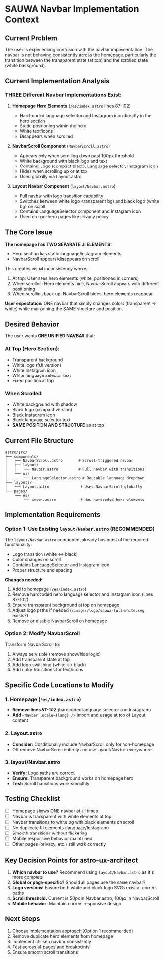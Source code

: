# SAUWA Navbar Implementation Context

## Current Problem

The user is experiencing confusion with the navbar implementation. The navbar is not behaving consistently across the homepage, particularly the transition between the transparent state (at top) and the scrolled state (white background).

## Current Implementation Analysis

### THREE Different Navbar Implementations Exist:

1. **Homepage Hero Elements** (`/es/index.astro` lines 87-102)
   - Hard-coded language selector and Instagram icon directly in the hero section
   - Static positioning within the hero
   - White text/icons
   - Disappears when scrolled

2. **NavbarScroll Component** (`NavbarScroll.astro`)
   - Appears only when scrolling down past 100px threshold
   - White background with black logo and text
   - Contains: Logo (compact black), Language selector, Instagram icon
   - Hides when scrolling up or at top
   - Used globally via Layout.astro

3. **Layout Navbar Component** (`layout/Navbar.astro`)
   - Full navbar with logo transition capability
   - Switches between white logo (transparent bg) and black logo (white bg) on scroll
   - Contains LanguageSelector component and Instagram icon
   - Used on non-hero pages like privacy policy

## The Core Issue

**The homepage has TWO SEPARATE UI ELEMENTS:**
- Hero section has static language/Instagram elements
- NavbarScroll appears/disappears on scroll

This creates visual inconsistency where:
1. At top: User sees hero elements (white, positioned in corners)
2. When scrolled: Hero elements hide, NavbarScroll appears with different positioning
3. When scrolling back up: NavbarScroll hides, hero elements reappear

**User expectation:** ONE navbar that simply changes colors (transparent → white) while maintaining the SAME structure and position.

## Desired Behavior

The user wants **ONE UNIFIED NAVBAR** that:

### At Top (Hero Section):
- Transparent background
- White logo (full version)
- White Instagram icon
- White language selector text
- Fixed position at top

### When Scrolled:
- White background with shadow
- Black logo (compact version)
- Black Instagram icon
- Black language selector text
- **SAME POSITION AND STRUCTURE** as at top

## Current File Structure

```
astro/src/
├── components/
│   ├── NavbarScroll.astro       # Scroll-triggered navbar
│   ├── layout/
│   │   └── Navbar.astro         # Full navbar with transitions
│   └── ui/
│       └── LanguageSelector.astro # Reusable language dropdown
├── layouts/
│   └── Layout.astro              # Uses NavbarScroll globally
└── pages/
    └── es/
        └── index.astro           # Has hardcoded hero elements
```

## Implementation Requirements

### Option 1: Use Existing `layout/Navbar.astro` (RECOMMENDED)

The `layout/Navbar.astro` component already has most of the required functionality:
- Logo transition (white ↔ black)
- Color changes on scroll
- Contains LanguageSelector and Instagram icon
- Proper structure and spacing

**Changes needed:**
1. Add to homepage (`/es/index.astro`)
2. Remove hardcoded hero language selector and Instagram icon (lines 87-102)
3. Ensure transparent background at top on homepage
4. Adjust logo paths if needed (`/images/logo/sauwa-full-white.svg` exists?)
5. Remove or disable NavbarScroll on homepage

### Option 2: Modify NavbarScroll

Transform NavbarScroll to:
1. Always be visible (remove show/hide logic)
2. Add transparent state at top
3. Add logo switching (white ↔ black)
4. Add color transitions for text/icons

## Specific Code Locations to Modify

### 1. Homepage (`/es/index.astro`)
- **Remove lines 87-102** (hardcoded language selector and Instagram)
- **Add** `<Navbar locale={lang} />` import and usage at top of Layout content

### 2. Layout.astro
- **Consider:** Conditionally include NavbarScroll only for non-homepage
- OR remove NavbarScroll entirely and use layout/Navbar everywhere

### 3. layout/Navbar.astro
- **Verify:** Logo paths are correct
- **Ensure:** Transparent background works on homepage hero
- **Test:** Scroll transitions work smoothly

## Testing Checklist

- [ ] Homepage shows ONE navbar at all times
- [ ] Navbar is transparent with white elements at top
- [ ] Navbar transitions to white bg with black elements on scroll
- [ ] No duplicate UI elements (language/Instagram)
- [ ] Smooth transitions without flickering
- [ ] Mobile responsive behavior maintained
- [ ] Other pages (privacy, etc.) still work correctly

## Key Decision Points for astro-ux-architect

1. **Which navbar to use?** Recommend using `layout/Navbar.astro` as it's more complete
2. **Global or page-specific?** Should all pages use the same navbar?
3. **Logo versions:** Ensure both white and black logo SVGs exist at correct paths
4. **Scroll threshold:** Current is 50px in Navbar.astro, 100px in NavbarScroll
5. **Mobile behavior:** Maintain current responsive design

## Next Steps

1. Choose implementation approach (Option 1 recommended)
2. Remove duplicate hero elements from homepage
3. Implement chosen navbar consistently
4. Test across all pages and breakpoints
5. Ensure smooth scroll transitions